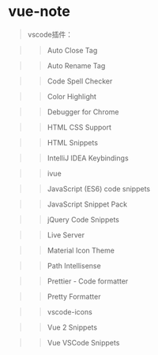 # vue-note

>vscode插件：  

>>Auto Close Tag  

>>Auto Rename Tag  

>>Code Spell Checker  

>>Color Highlight  

>>Debugger for Chrome  

>>HTML CSS Support  

>>HTML Snippets  

>>IntelliJ IDEA Keybindings  

>>ivue  

>>JavaScript (ES6) code snippets  

>>JavaScript Snippet Pack  

>>jQuery Code Snippets  

>>Live Server  

>>Material Icon Theme  

>>Path Intellisense  

>>Prettier - Code formatter  

>>Pretty Formatter  

>>vscode-icons  

>>Vue 2 Snippets  

>>Vue VSCode Snippets
